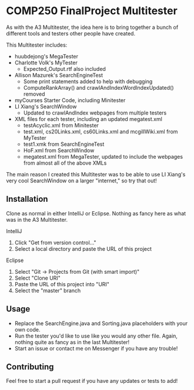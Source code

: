 # COMP250 FinalProject Multitester

As with the A3 Multitester, the idea here is to bring together a bunch of different tools and testers other people have created.

This Multitester includes:
* huubdejong's MegaTester
* Charlotte Volk's MyTester
   * Expected_Output.rtf also included
* Allison Mazurek's SearchEngineTest
   * Some print statements added to help with debugging
   * ComputeRankArray() and crawlAndIndexWordIndexUpdated() removed
* myCourses Starter Code, including Minitester
* LI Xiang's SearchWindow
   * Updated to crawlAndIndex webpages from multiple testers
* XML files for each tester, including an updated megatest.xml
   * testAcyclic.xml from Minitester
   * test.xml, cs20Links.xml, cs60Links.xml and mcgillWiki.xml from MyTester
   * test1.xmk from SearchEngineTest
   * HoF.xml from SearchWindow
   * megatest.xml from MegaTester, updated to include the webpages from almost all of the above XMLs
   

The main reason I created this Multitester was to be able to use LI Xiang's very cool SearchWindow on a larger "internet," so try that out!

## Installation
Clone as normal in either IntelliJ or Eclipse. Nothing as fancy here as what was in the A3 Multitester.

IntelliJ
1. Click "Get from version control..."
2. Select a local directory and paste the URL of this project

Eclipse
  1. Select "Git -> Projects from Git (with smart import)"
  2. Select "Clone URI"
  3. Paste the URL of this project into "URI"
  4. Select the "master" branch

## Usage
* Replace the SearchEngine.java and Sorting.java placeholders with your own code.
* Run the tester you'd like to use like you would any other file. Again, nothing quite as fancy as in the last Multitester! 
* Start an issue or contact me on Messenger if you have any trouble!

## Contributing
Feel free to start a pull request if you have any updates or tests to add!
